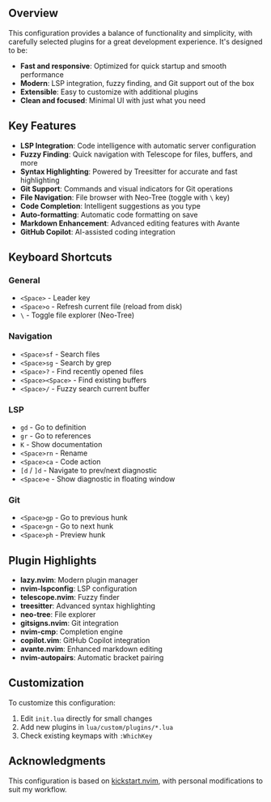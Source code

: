 ## Overview

This configuration provides a balance of functionality and simplicity, with carefully selected plugins for a great development experience. It's designed to be:

- **Fast and responsive**: Optimized for quick startup and smooth performance
- **Modern**: LSP integration, fuzzy finding, and Git support out of the box
- **Extensible**: Easy to customize with additional plugins
- **Clean and focused**: Minimal UI with just what you need

## Key Features

- **LSP Integration**: Code intelligence with automatic server configuration
- **Fuzzy Finding**: Quick navigation with Telescope for files, buffers, and more
- **Syntax Highlighting**: Powered by Treesitter for accurate and fast highlighting
- **Git Support**: Commands and visual indicators for Git operations
- **File Navigation**: File browser with Neo-Tree (toggle with `\` key)
- **Code Completion**: Intelligent suggestions as you type
- **Auto-formatting**: Automatic code formatting on save
- **Markdown Enhancement**: Advanced editing features with Avante
- **GitHub Copilot**: AI-assisted coding integration

## Keyboard Shortcuts

### General

- `<Space>` - Leader key
- `<Space>o` - Refresh current file (reload from disk)
- `\` - Toggle file explorer (Neo-Tree)

### Navigation

- `<Space>sf` - Search files
- `<Space>sg` - Search by grep
- `<Space>?` - Find recently opened files
- `<Space><Space>` - Find existing buffers
- `<Space>/` - Fuzzy search current buffer

### LSP

- `gd` - Go to definition
- `gr` - Go to references
- `K` - Show documentation
- `<Space>rn` - Rename
- `<Space>ca` - Code action
- `[d` / `]d` - Navigate to prev/next diagnostic
- `<Space>e` - Show diagnostic in floating window

### Git

- `<Space>gp` - Go to previous hunk
- `<Space>gn` - Go to next hunk
- `<Space>ph` - Preview hunk

## Plugin Highlights

- **lazy.nvim**: Modern plugin manager
- **nvim-lspconfig**: LSP configuration
- **telescope.nvim**: Fuzzy finder
- **treesitter**: Advanced syntax highlighting
- **neo-tree**: File explorer
- **gitsigns.nvim**: Git integration
- **nvim-cmp**: Completion engine
- **copilot.vim**: GitHub Copilot integration
- **avante.nvim**: Enhanced markdown editing
- **nvim-autopairs**: Automatic bracket pairing

## Customization

To customize this configuration:

1. Edit `init.lua` directly for small changes
2. Add new plugins in `lua/custom/plugins/*.lua`
3. Check existing keymaps with `:WhichKey`

## Acknowledgments

This configuration is based on [kickstart.nvim](https://github.com/nvim-lua/kickstart.nvim), with personal modifications to suit my workflow.
